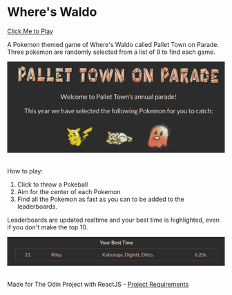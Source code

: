 # Where's Waldo

[Click Me to Play](https://rileyloudon.github.io/wheres-waldo/)

A Pokemon themed game of Where's Waldo called Pallet Town on Parade. \
Three pokemon are randomly selected from a list of 9 to find each game.

<div align='center'>
  <img src=./public/img/home.png>
</div>

<br>

How to play:

1. Click to throw a Pokeball
2. Aim for the center of each Pokemon
3. Find all the Pokemon as fast as you can to be added to the leaderboards.

Leaderboards are updated realtime and your best time is highlighted, even if you don't make the top 10.

<div align='center'>
  <img src=./public/img/leaderboards.png>
</div>

<br>

Made for The Odin Project with ReactJS - [Project Requirements](https://www.theodinproject.com/paths/full-stack-javascript/courses/javascript/lessons/where-s-waldo-a-photo-tagging-app)
